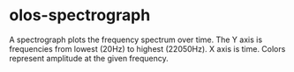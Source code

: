 # olos-spectrograph

A spectrograph plots the frequency spectrum over time. The Y axis is frequencies
from lowest (20Hz) to highest (22050Hz). X axis is time. Colors represent amplitude at the given frequency.
